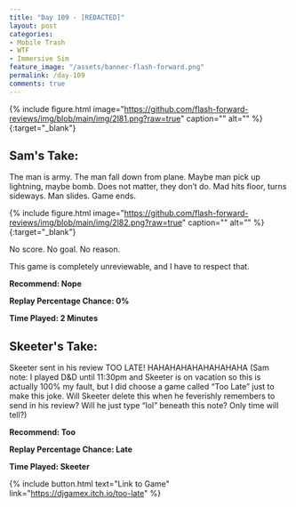 ```yaml
---
title: "Day 109 - [REDACTED]"
layout: post
categories:
- Mobile Trash
- WTF
- Immersive Sim
feature_image: "/assets/banner-flash-forward.png"
permalink: /day-109
comments: true
---
```


{% include figure.html image="https://github.com/flash-forward-reviews/img/blob/main/img/2l81.png?raw=true" caption="" alt="" %}{:target="_blank"}

## Sam's Take:

The man is army. The man fall down from plane. Maybe man pick up lightning, maybe bomb. Does not matter, they don’t do. Mad hits floor, turns sideways. Man slides. Game ends.

{% include figure.html image="https://github.com/flash-forward-reviews/img/blob/main/img/2l82.png?raw=true" caption="" alt="" %}{:target="_blank"}

No score. No goal. No reason.

This game is completely unreviewable, and I have to respect that.

**Recommend: Nope**

**Replay Percentage Chance: 0%**

**Time Played: 2 Minutes**

## Skeeter's Take:

Skeeter sent in his review TOO LATE! HAHAHAHAHAHAHAHAHA (Sam note: I played D&D until 11:30pm and Skeeter is on vacation so this is actually 100% my fault, but I did choose a game called “Too Late” just to make this joke. Will Skeeter delete this when he feverishly remembers to send in his review? Will he just type “lol” beneath this note? Only time will tell?)

**Recommend: Too**

**Replay Percentage Chance: Late**

**Time Played: Skeeter**

{% include button.html text="Link to Game" link="https://djgamex.itch.io/too-late" %}